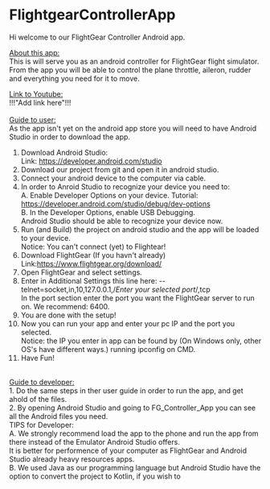 # FlightgearControllerApp

Hi welcome to our FlightGear Controller Android app.

<ins>About this app:</ins><br/>
  This is will serve you as an android controller for FlightGear flight simulator. <br/>
  From the app you will be able to control the plane throttle, aileron, rudder and everything you
  need for it to move.

<ins>Link to Youtube:</ins><br/>
  !!!"Add link here"!!!<br/>
<br/>
<ins>Guide to user:</ins><br/>
  As the app isn't yet on the android app store you will need to have Android Studio in order to download the app.<br/>
  1. Download Android Studio: <br/>
    Link: https://developer.android.com/studio<br/>
  2. Download our project from git and open it in android studio.<br/>
  3. Connect your android device to the computer via cable.<br/>
  4. In order to Anroid Studio to recognize your device you need to:<br/>
    A. Enable Developer Options on your device. Tutorial: https://developer.android.com/studio/debug/dev-options<br/>
    B. In the Developer Options, enable USB Debugging.<br/>
    Android Studio should be able to recognize your device now.<br/>
  5. Run (and Build) the project on android studio and the app will be loaded to your device.<br/>
    Notice: You can't connect (yet) to Flightear!<br/>
  6. Download FlightGear (If you havn't already) Link:https://www.flightgear.org/download/<br/>
  7. Open FlightGear and select settings.
  8. Enter in Additional Settings this line here: --telnet=socket,in,10,127.0.0.1,/*Enter your selected port*/,tcp<br/>
    In the port section enter the port you want the FlightGear server to run on. We recommend: 6400.<br/>
  9. You are done with the setup!<br/>
  10. Now you can run your app and enter your pc IP and the port you selected.<br/>
    Notice: the IP you enter in app can be found by (On Windows only, other OS's have different ways.) running ipconfig on CMD.<br/>
  11. Have Fun!<br/>
<br/>
<ins>Guide to developer:</ins><br/>
  1. Do the same steps in ther user guide in order to run the app, and get ahold of the files.<br/>
  2. By opening Android Studio and going to FG_Controller_App you can see all the Android files you need.<br/>
  TIPS for Developer:<br/>
    A. We strongly recommend load the app to the phone and run the app from there instead of the Emulator Android Studio offers.<br/>
      It is better for performence of your computer as FlightGear and Android Studio already heavy resources apps.<br/>
    B. We used Java as our programming language but Android Studio have the option to convert the project to Kotlin, if you wish to<br/> 
      
  
